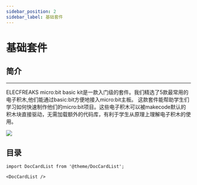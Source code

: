 ```yaml
---
sidebar_position: 2
sidebar_label: 基础套件
---
```


# 基础套件

## 简介

---
ELECFREAKS micro:bit basic kit是一款入门级的套件。我们精选了5款最常用的电子积木,他们能通过basic:bit方便地接入micro:bit主板。
这款套件能帮助学生们学习如何快速制作他们的micro:bit项目。这些电子积木可以被makecode默认的积木块直接驱动，无需加载额外的代码库，有利于学生从原理上理解电子积木的使用。

![](https://wiki-media-ef.oss-cn-hongkong.aliyuncs.com/docs/microbit/getting-started/microbit-basic-kit/images/basic-kit-icon.png)


## 目录

```mdx-code-block
import DocCardList from '@theme/DocCardList';

<DocCardList />
```
